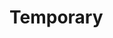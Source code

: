 # Temporary 
         
  
                    
               
                      
         
  
           
    
